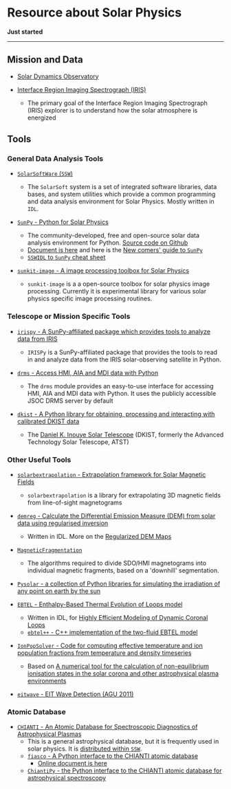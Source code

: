 # Resource about Solar Physics

**Just started**

----

## Mission and Data

* [Solar Dynamics Observatory](https://sdo.gsfc.nasa.gov/)

* [Interface Region Imaging Spectrograph (IRIS)](http://iris.lmsal.com/mission.html)
    - The primary goal of the Interface Region Imaging Spectrograph (IRIS) explorer is to understand how the solar atmosphere is energized

## Tools

### General Data Analysis Tools

* [`SolarSoftWare` (`SSW`)](https://sohowww.nascom.nasa.gov/solarsoft/)
    - The `SolarSoft` system is a set of integrated software libraries, data bases, and system utilities which provide a common programming and data analysis environment for Solar Physics. Mostly written in `IDL`.

* [`SunPy` - Python for Solar Physics](https://sunpy.org/)
    - The community-developed, free and open-source solar data analysis environment for Python. [Source code on Github](https://github.com/sunpy/sunpy)
    - [Document is here](https://docs.sunpy.org/en/stable/) and here is the [New comers' guide to `SunPy`](https://docs.sunpy.org/en/stable/guide/tour.html)
    - [`SSWIDL` to `SunPy` cheat sheet](https://docs.sunpy.org/en/stable/guide/ssw.html)

* [`sunkit-image` - A image processing toolbox for Solar Physics](https://github.com/sunpy/sunkit-image)
    - `sunkit-image` is a a open-source toolbox for solar physics image processing. Currently it is experimental library for various solar physics specific image processing routines.

### Telescope or Mission Specific Tools 

* [`irispy` - A SunPy-affiliated package which provides tools to analyze data from IRIS](https://github.com/sunpy/irispy)
    - `IRISPy` is a SunPy-affiliated package that provides the tools to read in and analyze data from the IRIS solar-observing satellite in Python.

* [`drms` - Access HMI, AIA and MDI data with Python](https://github.com/sunpy/drms)
    - The `drms` module provides an easy-to-use interface for accessing HMI, AIA and MDI data with Python. It uses the publicly accessible JSOC DRMS server by default

* [`dkist` - A Python library for obtaining, processing and interacting with calibrated DKIST data](https://github.com/DKISTDC/dkist)
    - The [Daniel K. Inouye Solar Telescope](https://dkist.nso.edu/) (DKIST, formerly the Advanced Technology Solar Telescope, ATST)

### Other Useful Tools

* [`solarbextrapolation` - Extrapolation framework for Solar Magnetic Fields](https://github.com/sunpy/solarbextrapolation)
    - `solarbextrapolation` is a library for extrapolating 3D magnetic fields from line-of-sight magnetograms

* [`demreg` - Calculate the Differential Emission Measure (DEM) from solar data using regularised inversion](https://github.com/ianan/demreg)
    - Written in IDL. More on the [Regularized DEM Maps](http://www.astro.gla.ac.uk/~iain/demreg/map/)

* [`MagneticFragmentation`](https://github.com/fraserwatson/MagneticFragmentation)
    - The algorithms required to divide SDO/HMI magnetograms into individual magnetic fragments, based on a 'downhill' segmentation.

* [`Pysolar` - a collection of Python libraries for simulating the irradiation of any point on earth by the sun](https://github.com/pingswept/pysolar)

* [`EBTEL` - Enthalpy-Based Thermal Evolution of Loops model](https://github.com/rice-solar-physics/EBTEL)
    - Written in IDL, for [Highly Efficient Modeling of Dynamic Coronal Loops](https://arxiv.org/abs/0710.0185)
    - [`ebtel++` - C++ implementation of the two-fluid EBTEL model](https://github.com/rice-solar-physics/ebtelPlusPlus)

* [`IonPopSolver` - Code for computing effective temperature and ion population fractions from temperature and density timeseries](https://github.com/rice-solar-physics/IonPopSolver)
    - Based on [A numerical tool for the calculation of non-equilibrium ionisation states in the solar corona and other astrophysical plasma environments](https://www.aanda.org/component/article?access=bibcode&bibcode=&bibcode=2009A%2526A...502..409BFUL)

* [`eitwave` - EIT Wave Detection (AGU 2011)](https://github.com/sunpy/eitwave)

### Atomic Database

* [`CHIANTI` - An Atomic Database for Spectroscopic Diagnostics of Astrophysical Plasmas](http://www.chiantidatabase.org/)
    - This is a general astrophysical database, but it is frequently used in solar physics. It is [distributed within `SSW`](http://www.chiantidatabase.org/instructions.html).
    - [`fiasco` - A Python interface to the CHIANTI atomic database](https://github.com/wtbarnes/fiasco)
        * [Online document is here](https://fiasco.readthedocs.io/en/latest/)
    - [`ChiantiPy` - the Python interface to the CHIANTI atomic database for astrophysical spectroscopy](https://github.com/chianti-atomic/ChiantiPy)